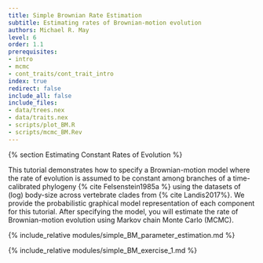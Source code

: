 ```yaml
---
title: Simple Brownian Rate Estimation
subtitle: Estimating rates of Brownian-motion evolution
authors: Michael R. May
level: 6
order: 1.1
prerequisites:
- intro
- mcmc
- cont_traits/cont_trait_intro
index: true
redirect: false
include_all: false
include_files:
- data/trees.nex
- data/traits.nex
- scripts/plot_BM.R
- scripts/mcmc_BM.Rev
---
```


{% section Estimating Constant Rates of Evolution %}

This tutorial demonstrates how to specify a Brownian-motion model where the rate of evolution is assumed to be constant among branches of a time-calibrated phylogeny {% cite Felsenstein1985a %} using the datasets of (log) body-size across vertebrate clades from {% cite Landis2017%}. We provide the probabilistic graphical model representation of each component for this tutorial. After specifying the model, you will estimate the rate of Brownian-motion evolution using Markov chain Monte Carlo (MCMC).

{% include_relative modules/simple_BM_parameter_estimation.md %}

{% include_relative modules/simple_BM_exercise_1.md %}
